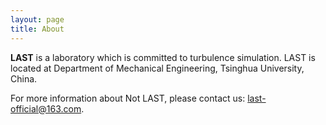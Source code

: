 ```yaml
---
layout: page
title: About
---
```


**LAST** is a laboratory which is committed to turbulence simulation. LAST is located at Department of Mechanical Engineering, Tsinghua University, China.

For more information about Not LAST, please contact us: [last-official@163.com](last-official@163.com).
